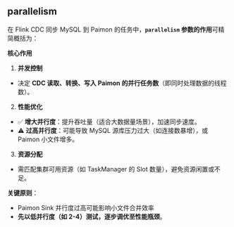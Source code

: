 ## parallelism

在 Flink CDC 同步 MySQL 到 Paimon 的任务中，**`parallelism` 参数的作用**可精简概括为：

**核心作用**
1. **并发控制**
  - 决定 **CDC 读取、转换、写入 Paimon 的并行任务数**（即同时处理数据的线程数）。

2. **性能优化**
  - ✅ **增大并行度**：提升吞吐量（适合大数据量场景），加速同步速度。
  - ⚠️ **过高并行度**：可能导致 MySQL 源库压力过大（如连接数暴增），或 Paimon 小文件增多。

3. **资源分配**
  - 需匹配集群可用资源（如 TaskManager 的 Slot 数量），避免资源闲置或不足。


**关键原则**：
- Paimon Sink 并行度过高可能影响小文件合并效率
- **先以低并行度（如 2-4）测试，逐步调优至性能瓶颈**。